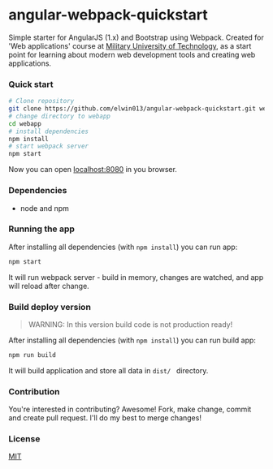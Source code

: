 # angular-webpack-quickstart
Simple starter for AngularJS (1.x) and Bootstrap using Webpack. Created for
'Web applications' course at [Military University of Technology](http://www.wat.edu.pl/),
as a start point for learning about modern web development tools and creating web applications.

### Quick start
```bash
# Clone repository
git clone https://github.com/elwin013/angular-webpack-quickstart.git webapp
# change directory to webapp
cd webapp
# install dependencies
npm install
# start webpack server
npm start
```
Now you can open [localhost:8080](http://locahost:8080) in you browser.

### Dependencies
* node and npm

### Running the app
After installing all dependencies (with `npm install`) you can run app:
```bash
npm start
```
It will run webpack server - build in memory, changes are watched, and app will
reload after change.

### Build deploy version
> WARNING: In this version build code is not production ready!

After installing all dependencies (with `npm install`) you can run build app:
```bash
npm run build
```
It will build application and store all data in `dist/ ` directory.

### Contribution
You're interested in contributing? Awesome! Fork, make change, commit and create
pull request. I'll do my best to merge changes!

### License
[MIT](/LICENSE)
